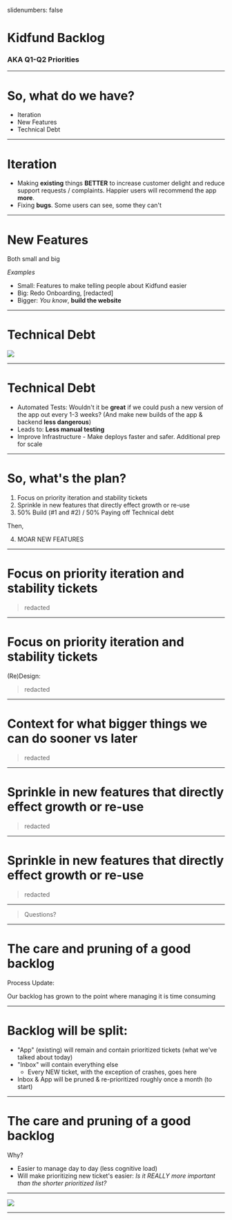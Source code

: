 slidenumbers: false

# Kidfund Backlog

### AKA Q1-Q2 Priorities

---

# So, what do we have?

* Iteration
* New Features
* Technical Debt

---

# Iteration

* Making **existing** things **BETTER** to increase customer delight and reduce support requests / complaints. Happier users will recommend the app **more**.
* Fixing **bugs**. Some users can see, some they can't

---

# New Features

Both small and big

*Examples*

* Small: Features to make telling people about Kidfund easier
* Big: Redo Onboarding, [redacted]
* Bigger: *You know*, **build the website**

---

# Technical Debt

![](http://shhetri.github.io/unit-testing-to-tackle-technical-debt/images/refusing-to-tackle-technical-debt.jpg)

---

# Technical Debt

* Automated Tests: Wouldn't it be **great** if we could push a new version of the app out every 1-3 weeks? (And make new builds of the app & backend **less dangerous**)
* Leads to: **Less manual testing**
* Improve Infrastructure - Make deploys faster and safer. Additional prep for scale

---

# So, what's the plan?

1. Focus on priority iteration and stability tickets
2. Sprinkle in new features that directly effect growth or re-use
3. 50% Build (#1 and #2) / 50% Paying off Technical debt

Then,

4. MOAR NEW FEATURES

---
# Focus on priority iteration and stability tickets

> redacted

---
# Focus on priority iteration and stability tickets

(Re)Design:

> redacted

---

# Context for what bigger things we can do sooner vs later

> redacted

---

# Sprinkle in new features that directly effect growth or re-use

> redacted

---

# Sprinkle in new features that directly effect growth or re-use

> redacted

---

> Questions?

---

# The care and pruning of a good backlog

Process Update:

Our backlog has grown to the point where managing it is time consuming

---

# Backlog will be split:

* "App" (existing) will remain and contain prioritized tickets (what we've talked about today)
* "Inbox" will contain everything else
    * Every NEW ticket, with the exception of crashes, goes here
* Inbox & App will be pruned & re-prioritized roughly once a month (to start)

---

# The care and pruning of a good backlog

Why?

* Easier to manage day to day (less cognitive load)
* Will make prioritizing new ticket's easier: *Is it REALLY more important than the shorter prioritized list?*

---

![](https://s3.postimg.org/fk28v20lv/55256315.jpg)

---
